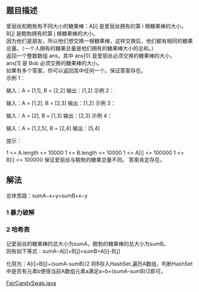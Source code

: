 ## 题目描述
爱丽丝和鲍勃有不同大小的糖果棒：A[i] 是爱丽丝拥有的第 i 根糖果棒的大小，B[j] 是鲍勃拥有的第 j 根糖果棒的大小。<br>
因为他们是朋友，所以他们想交换一根糖果棒，这样交换后，他们都有相同的糖果总量。（一个人拥有的糖果总量是他们拥有的糖果棒大小的总和。）<br>
返回一个整数数组 ans，其中 ans[0] 是爱丽丝必须交换的糖果棒的大小，ans[1] 是 Bob 必须交换的糖果棒的大小。<br>
如果有多个答案，你可以返回其中任何一个。保证答案存在。<br>
示例 1：

输入：A = [1,1], B = [2,2]
输出：[1,2]
示例 2：

输入：A = [1,2], B = [2,3]
输出：[1,2]
示例 3：

输入：A = [2], B = [1,3]
输出：[2,3]
示例 4：

输入：A = [1,2,5], B = [2,4]
输出：[5,4]
 

提示：

1 <= A.length <= 10000
1 <= B.length <= 10000
1 <= A[i] <= 100000
1 <= B[i] <= 100000
保证爱丽丝与鲍勃的糖果总量不同。
答案肯定存在。
## 解法
总体思路：sumA−x+y=sumB+x−y
### 1 暴力破解
### 2 哈希表
记爱丽丝的糖果棒的总大小为sumA，鲍勃的糖果棒的总大小为sumB。<br>
则有如下等式：sumA−A[i]+B[j]=sumB+A[i]-B[j]

化简为：A[i]=B[j]+(sumA-sumB)/2
将B存入HashSet,遍历A数组，判断HashSet中是否有元素b使得当前A数组元素a满足a=b+(sumA-sumB)/2即可。

[FairCandySwap.java]()

